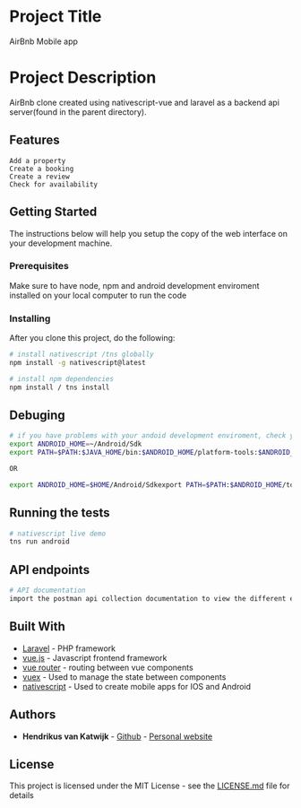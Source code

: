 # Project Title

AirBnb Mobile app 
# Project Description

AirBnb clone created using nativescript-vue and laravel as a backend api server(found in the parent directory).

## Features
```
Add a property
Create a booking
Create a review
Check for availability
```

## Getting Started

The instructions below will help you setup the copy of the web interface on your development machine.

### Prerequisites

Make sure to have node, npm and android development enviroment installed on your local computer to run the code


### Installing


After you clone this project, do the following:

```bash
# install nativescript /tns globally
npm install -g nativescript@latest

# install npm dependencies
npm install / tns install
```

## Debuging
```bash
# if you have problems with your andoid development enviroment, check you SDK paths
export ANDROID_HOME=~/Android/Sdk
export PATH=$PATH:$JAVA_HOME/bin:$ANDROID_HOME/platform-tools:$ANDROID_HOME/tools

OR

export ANDROID_HOME=$HOME/Android/Sdkexport PATH=$PATH:$ANDROID_HOME/tools

```

## Running the tests
```bash
# nativescript live demo
tns run android

```
## API endpoints
```bash
# API documentation
import the postman api collection documentation to view the different endpoints for the project from the parent directory laravelbnb
```

## Built With

* [Laravel](https://laravel.com/) - PHP framework
* [vue.js](https://vuejs.org/) - Javascript frontend framework
* [vue router](https://router.vuejs.org/) - routing between vue components
* [vuex](https://vuex.vuejs.org) - Used to manage the state between components
* [nativescript](https://nativescript.org) - Used to create mobile apps for IOS and Android

## Authors

* **Hendrikus van Katwijk** - [Github](https://github.com/vankatwijk) - [Personal website](https://hpvk.com)

## License

This project is licensed under the MIT License - see the [LICENSE.md](LICENSE.md) file for details
